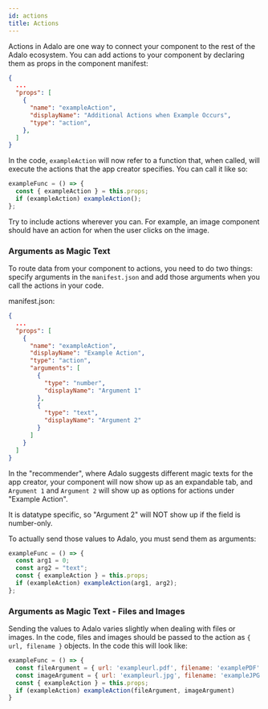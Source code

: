 ```yaml
---
id: actions
title: Actions
---
```


Actions in Adalo are one way to connect your component to the rest of the Adalo ecosystem. You can add actions to your component by declaring them as props in the component manifest:

```json
{
  ...
  "props": [
    {
      "name": "exampleAction",
      "displayName": "Additional Actions when Example Occurs",
      "type": "action",
    },
  ]
}
```

In the code, `exampleAction` will now refer to a function that, when called,
will execute the actions that the app creator specifies. You can call it like so:

```javascript
exampleFunc = () => {
  const { exampleAction } = this.props;
  if (exampleAction) exampleAction();
};
```

Try to include actions wherever you can. For example, an image component should have an action for when the user clicks on the image.

### Arguments as Magic Text

To route data from your component to actions, you need to do two things: specify
arguments in the `manifest.json` and add those arguments when you call the actions
in your code.

manifest.json:

```json
{
  ...
  "props": [
    {
      "name": "exampleAction",
      "displayName": "Example Action",
      "type": "action",
      "arguments": [
        {
          "type": "number",
          "displayName": "Argument 1"
        },
        {
          "type": "text",
          "displayName": "Argument 2"
        }
      ]
    }
  ]
}
```

In the "recommender", where Adalo suggests different magic texts for the app creator,
your component will now show up as an expandable tab, and `Argument 1` and `Argument 2`
will show up as options for actions under "Example Action".

It is datatype specific, so "Argument 2" will NOT show up if the field is number-only.

To actually send those values to Adalo, you must send them as arguments:

```javascript
exampleFunc = () => {
  const arg1 = 0;
  const arg2 = "text";
  const { exampleAction } = this.props;
  if (exampleAction) exampleAction(arg1, arg2);
};
```

### Arguments as Magic Text - Files and Images

Sending the values to Adalo varies slightly when dealing with files or images. In the code, files and images should be passed to the action as `{ url, filename }` objects. In the code this will look like:

```javascript
exampleFunc = () => {
  const fileArgument = { url: 'exampleurl.pdf', filename: 'examplePDF' }
  const imageArgument = { url: 'exampleurl.jpg', filename: 'exampleJPG' }
  const { exampleAction } = this.props;
  if (exampleAction) exampleAction(fileArgument, imageArgument)
}
```